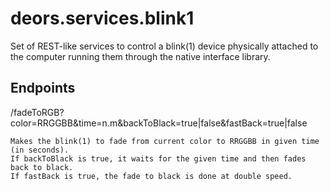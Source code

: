 deors.services.blink1
=====================

Set of REST-like services to control a blink(1) device physically attached to the computer
running them through the native interface library.

Endpoints
---------

/fadeToRGB?color=RRGGBB&time=n.m&backToBlack=true|false&fastBack=true|false

    Makes the blink(1) to fade from current color to RRGGBB in given time (in seconds).
    If backToBlack is true, it waits for the given time and then fades back to black.
    If fastBack is true, the fade to black is done at double speed.
